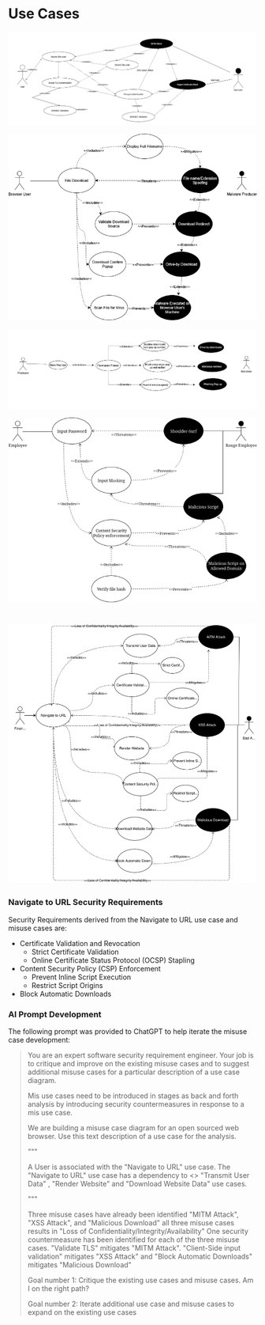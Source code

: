 # Use Cases

![Navigate to URL Use Case](docs/secure%20site%20loading.png)

![Navigate to URL Use Case](docs/UseCase_File_Download.png)

![Navigate to URL Use Case](docs/PopUp_Blocking.jpg)

![Password Input Misuse Case](docs/Password_Input_Misuse_Case.drawio.png)

![Navigate to URL Use Case](docs/UseCase_Navigate_to_URL.svg)
=======
### Navigate to URL Security Requirements
Security Requirements derived from the Navigate to URL use case and misuse cases are:
- Certificate Validation and Revocation
  - Strict Certificate Validation
  - Online Certificate Status Protocol (OCSP) Stapling
- Content Security Policy (CSP) Enforcement
  - Prevent Inline Script Execution
  - Restrict Script Origins
- Block Automatic Downloads

### AI Prompt Development
The following prompt was provided to ChatGPT to help iterate the misuse case development:

>You are an expert software security requirement engineer. Your job is to critique and improve on the existing misuse cases and to suggest additional misuse cases for a particular description of a use case diagram. 
>
>Mis use cases need to be introduced in stages as back and forth analysis by introducing security countermeasures in response to a mis use case. 
>
>We are building a misuse case diagram for an open sourced web browser. Use this text description of a use case for the analysis. 
>
>""" 
>
>A User is associated with the "Navigate to URL" use case. The "Navigate to URL" use case has a dependency to <<include>> "Transmit User Data" , "Render Website" and "Download Website Data" use cases. 
>
>""" 
>
>Three misuse cases have already been identified "MITM Attack", "XSS Attack", and "Malicious Download" all three misuse cases results in "Loss of Confidentiality/Integrity/Availability" 
One security countermeasure has been identified for each of the three misuse cases. "Validate TLS" mitigates "MITM Attack". "Client-Side input validation" mitigates "XSS Attack" and "Block Automatic Downloads" mitigates "Malicious Download" 
>
>Goal number 1: Critique the existing use cases and misuse cases. Am I on the right path? 
>
>Goal number 2: Iterate additional use case and misuse cases to expand on the existing use cases
